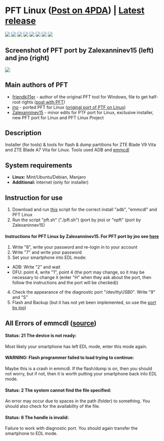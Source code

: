 # PFT Linux ([Post on 4PDA](https://4pda.ru/forum/index.php?s=&showtopic=952274&view=findpost&p=94908974)) | [Latest release](https://github.com/Zalexanninev15/PFT-Linux/releases/latest)

[![](https://img.shields.io/badge/OS-Linux-ligthgreen?logo=linux)](https://github.com/Zalexanninev15/PFT-Linux)
[![](https://img.shields.io/github/v/release/Zalexanninev15/PFT-Linux)](https://github.com/Zalexanninev15/PFT-Linux/releases/latest)
[![](https://img.shields.io/github/downloads/Zalexanninev15/PFT-Linux/total.svg)](https://github.com/Zalexanninev15/PFT-Linux/releases)
[![](https://img.shields.io/github/last-commit/Zalexanninev15/PFT-Linux)](https://github.com/Zalexanninev15/PFT-Linux/commits/master)
[![](https://img.shields.io/github/stars/Zalexanninev15/PFT-Linux.svg)](https://github.com/Zalexanninev15/PFT-Linux/stargazers)
[![](https://img.shields.io/github/forks/Zalexanninev15/PFT-Linux.svg)](https://github.com/Zalexanninev15/PFT-Linux/network/members)
[![](https://img.shields.io/badge/license-GPLv3-ligthgreen.svg)](LICENSE)
[![](https://img.shields.io/badge/donate-Buy_Me_a_Coffee-F94400.svg)](https://zalexanninev15.jimdofree.com/buy-me-a-coffee)

## Screenshot of PFT port by Zalexanninev15 (left) and jno (right)

![](https://i.imgur.com/7RKKdsU.png)

## Main authors of PFT

* [friendki11er](https://4pda.ru/forum/index.php?showuser=198744) - author of the original PFT tool for Windows, file to get half-root rights ([post with PFT](https://4pda.ru/forum/index.php?s=&showtopic=952274&view=findpost&p=85383238))
* [jno](https://4pda.ru/forum/index.php?showuser=312616) - ported PFT for Linux ([original port of PTF on Linux](https://jno.undo.it/cgi-bin/fossil.cgi/PFT4pda/doc))
* [Zalexanninev15](https://4pda.ru/forum/index.php?showuser=5330563) - minor edits for PTF port for Linux, exclusive installer, new PFT port for Linux and PFT Linux Project

## Description

Installer (for tools) & tools for flash & dump partitions for ZTE Blade V9 Vita and ZTE Blade A7 Vita for Linux. Tools used ADB and [emmcdl](https://github.com/Zalexanninev15/emmcdl)

## System requirements

* **Linux:** Mint/Ubuntu/Debian, Manjaro
* **Additional:** Internet (only for installer)

## Instruction for use
1. Download and run [this](https://github.com/Zalexanninev15/PFT-Linux/releases/latest/download/install) script for the correct install "adb", "emmcdl" and PFT Linux
2. Run the script "pft.sh" ("./pft.sh") (port by jno) or "npft" (port by Zalexaninnev15)
#### Instructions for PFT Linux by Zalexanninev15. For PFT port by jno see [here](https://jno.undo.it/cgi-bin/fossil.cgi/PFT4pda/doc)
1. Write "8", write your password and re-login in to your account
2. Write "7" and write your password
3. Set your smartphone into EDL mode:
* ADB: Write "2" and wait
* DFU: point 4, write "1", point 4 (the port may change, so it may be necessary to change it (enter "H" when they ask about the port, then follow the instructions and the port will be checked))
4. Check the appearance of the diagnostic port "/dev/ttyUSB0". Write "9" and "S"
5. Flash and Backup (but it has not yet been implemented, so use the [port by jno](https://jno.undo.it/cgi-bin/fossil.cgi/PFT4pda/doc))

## All Errors of emmcdl ([source](https://github.com/Zalexanninev15/PFT2#all-errors-of-flasher-emmcdl))
#### Status: 21 The device is not ready: 
Most likely your smartphone has left EDL mode, enter this mode again.
#### WARNING: Flash programmer failed to load trying to continue:
Maybe this is a crash in emmcdl. If the flash/dump is on, then you should not worry, but if not, then it is worth putting your smartphone back into EDL mode.
#### Status: 2 The system cannot find the file specified:
An error may occur due to spaces in the path (folder) to something. You should also check for the availability of the file.
#### Status: 6 The handle is invalid:
Failure to work with diagnostic port. You should again transfer the smartphone to EDL mode.
